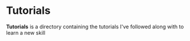 # Tutorials

**Tutorials** is a directory containing the tutorials I've followed along with to learn a new skill

